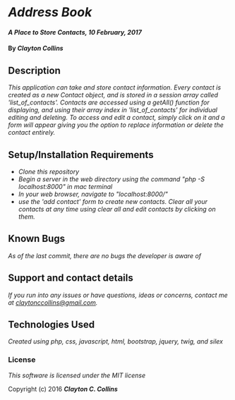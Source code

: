# _Address Book_

#### _A Place to Store Contacts, 10 February, 2017_

#### By _**Clayton Collins**_

## Description

_This application can take and store contact information. Every contact is created as a new Contact object, and is stored in a session array called 'list_of_contacts'. Contacts are accessed using a getAll() function for displaying, and using their array index in 'list_of_contacts' for individual editing and deleting. To access and edit a contact, simply click on it and a form will appear giving you the option to replace information or delete the contact entirely._

## Setup/Installation Requirements

* _Clone this repository_
* _Begin a server in the web directory using the command "php -S localhost:8000" in mac terminal_
* _In your web browser, navigate to "localhost:8000/"_
* _use the 'add contact' form to create new contacts. Clear all your contacts at any time using clear all and edit contacts by clicking on them._

## Known Bugs

_As of the last commit, there are no bugs the developer is aware of_

## Support and contact details

_If you run into any issues or have questions, ideas or concerns, contact me at claytonccollins@gmail.com._

## Technologies Used

_Created using php, css, javascript, html, bootstrap, jquery, twig, and silex_

### License

*This software is licensed under the MIT license*

Copyright (c) 2016 **_Clayton C. Collins_**
